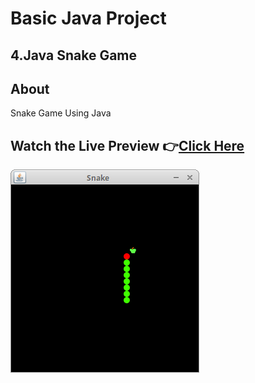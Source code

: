# Basic Java Project

## 4.Java Snake Game

## About
Snake Game Using Java

## Watch the Live Preview 👉[Click Here]()
![Preview Image1](snake.png)


<!-- https://zetcode.com/javagames/snake/  -->